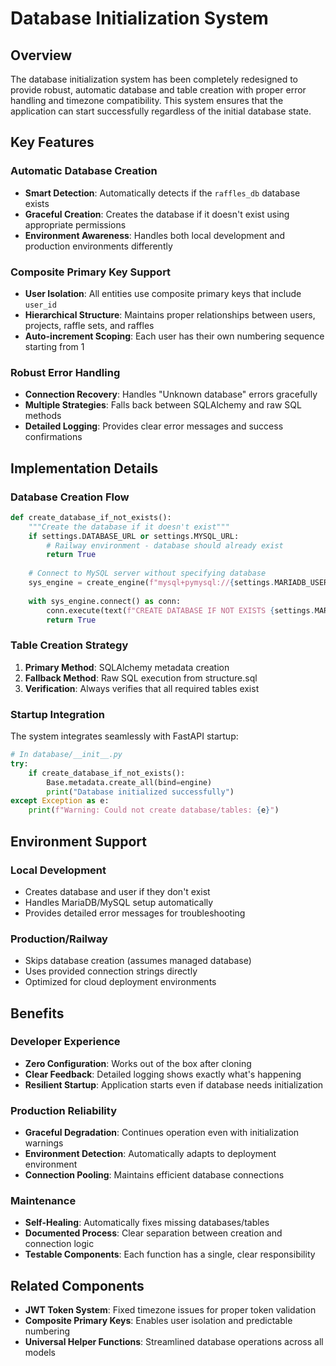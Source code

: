 # Database Initialization System

## Overview

The database initialization system has been completely redesigned to provide robust, automatic database and table creation with proper error handling and timezone compatibility. This system ensures that the application can start successfully regardless of the initial database state.

## Key Features

### Automatic Database Creation
- **Smart Detection**: Automatically detects if the `raffles_db` database exists
- **Graceful Creation**: Creates the database if it doesn't exist using appropriate permissions
- **Environment Awareness**: Handles both local development and production environments differently

### Composite Primary Key Support
- **User Isolation**: All entities use composite primary keys that include `user_id`
- **Hierarchical Structure**: Maintains proper relationships between users, projects, raffle sets, and raffles
- **Auto-increment Scoping**: Each user has their own numbering sequence starting from 1

### Robust Error Handling
- **Connection Recovery**: Handles "Unknown database" errors gracefully
- **Multiple Strategies**: Falls back between SQLAlchemy and raw SQL methods
- **Detailed Logging**: Provides clear error messages and success confirmations

## Implementation Details

### Database Creation Flow

```python
def create_database_if_not_exists():
    """Create the database if it doesn't exist"""
    if settings.DATABASE_URL or settings.MYSQL_URL:
        # Railway environment - database should already exist
        return True
    
    # Connect to MySQL server without specifying database
    sys_engine = create_engine(f"mysql+pymysql://{settings.MARIADB_USERNAME}:{settings.MARIADB_PASSWORD}@{settings.MARIADB_SERVER}:{settings.MARIADB_PORT}")
    
    with sys_engine.connect() as conn:
        conn.execute(text(f"CREATE DATABASE IF NOT EXISTS {settings.MARIADB_DATABASE}"))
        return True
```

### Table Creation Strategy

1. **Primary Method**: SQLAlchemy metadata creation
2. **Fallback Method**: Raw SQL execution from structure.sql
3. **Verification**: Always verifies that all required tables exist

### Startup Integration

The system integrates seamlessly with FastAPI startup:

```python
# In database/__init__.py
try:
    if create_database_if_not_exists():
        Base.metadata.create_all(bind=engine)
        print("Database initialized successfully")
except Exception as e:
    print(f"Warning: Could not create database/tables: {e}")
```

## Environment Support

### Local Development
- Creates database and user if they don't exist
- Handles MariaDB/MySQL setup automatically
- Provides detailed error messages for troubleshooting

### Production/Railway
- Skips database creation (assumes managed database)
- Uses provided connection strings directly
- Optimized for cloud deployment environments

## Benefits

### Developer Experience
- **Zero Configuration**: Works out of the box after cloning
- **Clear Feedback**: Detailed logging shows exactly what's happening
- **Resilient Startup**: Application starts even if database needs initialization

### Production Reliability
- **Graceful Degradation**: Continues operation even with initialization warnings
- **Environment Detection**: Automatically adapts to deployment environment
- **Connection Pooling**: Maintains efficient database connections

### Maintenance
- **Self-Healing**: Automatically fixes missing databases/tables
- **Documented Process**: Clear separation between creation and connection logic
- **Testable Components**: Each function has a single, clear responsibility

## Related Components

- **JWT Token System**: Fixed timezone issues for proper token validation
- **Composite Primary Keys**: Enables user isolation and predictable numbering
- **Universal Helper Functions**: Streamlined database operations across all models
